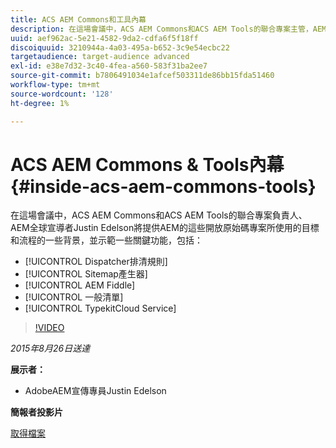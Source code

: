 ```yaml
---
title: ACS AEM Commons和工具內幕
description: 在這場會議中，ACS AEM Commons和ACS AEM Tools的聯合專案主管，AEM全球宣導者Justin Edelson將提供這些開放原始碼專案用於AEM的目標和流程的一些背景知識，並示範一些關鍵功能。
uuid: aef962ac-5e21-4582-9da2-cdfa6f5f18ff
discoiquuid: 3210944a-4a03-495a-b652-3c9e54ecbc22
targetaudience: target-audience advanced
exl-id: e38e7d32-3c40-4fea-a560-583f31ba2ee7
source-git-commit: b7806491034e1afcef503311de86bb15fda51460
workflow-type: tm+mt
source-wordcount: '128'
ht-degree: 1%

---
```


# ACS AEM Commons &amp; Tools內幕{#inside-acs-aem-commons-tools}

在這場會議中，ACS AEM Commons和ACS AEM Tools的聯合專案負責人、AEM全球宣導者Justin Edelson將提供AEM的這些開放原始碼專案所使用的目標和流程的一些背景，並示範一些關鍵功能，包括：

* [!UICONTROL Dispatcher排清規則]
* [!UICONTROL Sitemap產生器]
* [!UICONTROL AEM Fiddle]
* [!UICONTROL 一般清單]
* [!UICONTROL TypekitCloud Service]

>[!VIDEO](https://video.tv.adobe.com/v/19374/?quality=9)

*2015年8月26日送達*

**展示者：**

* AdobeAEM宣傳專員Justin Edelson

**簡報者投影片**

[取得檔案](assets/08262015-commons-and-tools.pptx)
<!--
[Get back to the Overview](https://helpx.adobe.com/experience-manager/kt/eseminars/gems/aem-index.html)
-->
